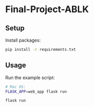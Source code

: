 # Final-Project-ABLK

## Setup

Install packages:

```sh
pip install -r requirements.txt
```

## Usage

Run the example script:

```sh
# Mac OS:
FLASK_APP=web_app flask run

flask run
```
